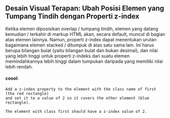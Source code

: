 ## Desain Visual Terapan: Ubah Posisi Elemen yang Tumpang Tindih dengan Properti z-index

Ketika elemen diposisikan overlap / tumpang tindih, elemen yang datang kemudian / terkahir di markup HTML akan, secara default, muncul di bagian atas elemen lainnya. Namun, properti z-index dapat menentukan urutan bagaimana elemen stacked / ditumpuk di atas satu sama lain. Ini harus berupa bilangan bulat \(yaitu bilangan bulat dan bukan desimal\), dan nilai yang lebih tinggi untuk properti z-indeks dari suatu elemen memindahkannya lebih tinggi dalam tumpukan daripada yang memiliki nilai lebih rendah.



#### cosol:

```
Add a z-index property to the element with the class name of first (the red rectangle) 
and set it to a value of 2 so it covers the other element (blue rectangle).

The element with class first should have a z-index value of 2.
```




